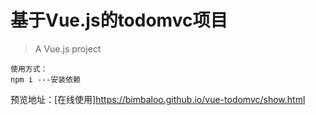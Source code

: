 # 基于Vue.js的todomvc项目

> A Vue.js project



    使用方式：
    npm i ---安装依赖
    

预览地址：[在线使用]https://bimbaloo.github.io/vue-todomvc/show.html

